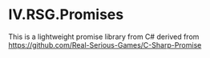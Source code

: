 IV.RSG.Promises
=
This is a lightweight promise library from C# derived from https://github.com/Real-Serious-Games/C-Sharp-Promise
